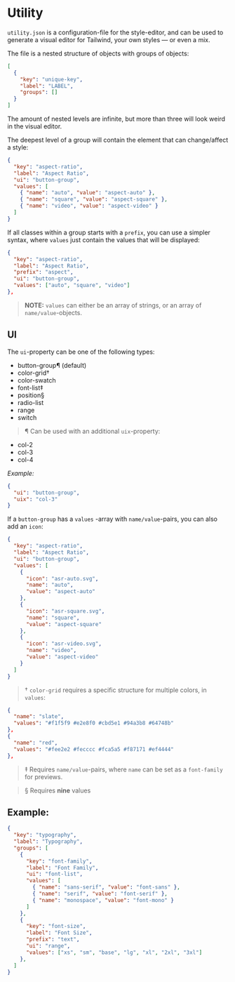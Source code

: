 # Utility

`utility.json` is a configuration-file for the style-editor, and can be used to generate a visual editor for Tailwind, your own styles — or even a mix.

The file is a nested structure of objects with groups of objects:

```json
[
  {
    "key": "unique-key",
    "label": "LABEL",
    "groups": []
  }
]
```

The amount of nested levels are infinite, but more than three will look weird in the visual editor.

The deepest level of a group will contain the element that can change/affect a style:


```json
{
  "key": "aspect-ratio",
  "label": "Aspect Ratio",
  "ui": "button-group",
  "values": [
    { "name": "auto", "value": "aspect-auto" },
    { "name": "square", "value": "aspect-square" },
    { "name": "video", "value": "aspect-video" }
  ]
}
```

If all classes within a group starts with a `prefix`, you can use a simpler syntax, where `values` just contain the values that will be displayed:

```json
{
  "key": "aspect-ratio",
  "label": "Aspect Ratio",
  "prefix": "aspect",
  "ui": "button-group",
  "values": ["auto", "square", "video"]
},
```

> **NOTE:** `values` can either be an array of strings, or an array of `name/value`-objects.


## UI
The `ui`-property can be one of the following types:

- button-group¶ (default)
- color-grid†
- color-swatch
- font-list‡
- position§
- radio-list
- range
- switch

> ¶ Can be used with an additional `uix`-property:

- col-2
- col-3
- col-4

_Example:_

```json
{
  "ui": "button-group",
  "uix": "col-3"
}
```

If a `button-group` has a `values` -array with `name/value`-pairs, you can also add an `icon`:

```json
{
  "key": "aspect-ratio",
  "label": "Aspect Ratio",
  "ui": "button-group",
  "values": [
    {
      "icon": "asr-auto.svg",
      "name": "auto",
      "value": "aspect-auto"
    },
    {
      "icon": "asr-square.svg",
      "name": "square",
      "value": "aspect-square"
    },
    {
      "icon": "asr-video.svg",
      "name": "video",
      "value": "aspect-video"
    }
  ]
}
```

> † `color-grid` requires a specific structure for multiple colors, in `values`:
```json
{
  "name": "slate",
  "values": "#f1f5f9 #e2e8f0 #cbd5e1 #94a3b8 #64748b"
},
{
  "name": "red",
  "values": "#fee2e2 #fecccc #fca5a5 #f87171 #ef4444"
},
```
> ‡ Requires `name/value`-pairs, where `name` can be set as a `font-family` for previews.

> § Requires **nine** values




## Example:

```json
{
  "key": "typography",
  "label": "Typography",
  "groups": [
    {
      "key": "font-family",
      "label": "Font Family",
      "ui": "font-list",
      "values": [
        { "name": "sans-serif", "value": "font-sans" },
        { "name": "serif", "value": "font-serif" },
        { "name": "monospace", "value": "font-mono" }
      ]
    },
    {
      "key": "font-size",
      "label": "Font Size",
      "prefix": "text",
      "ui": "range",
      "values": ["xs", "sm", "base", "lg", "xl", "2xl", "3xl"]
    },
  ]
}
```